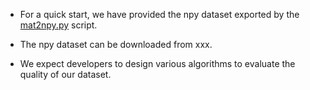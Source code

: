 
* For a quick start, we have provided the npy dataset exported by the [mat2npy.py](Scripts/Mat2Npy/mat2npy.py) script.

* The npy dataset can be downloaded from xxx.

* We expect developers to design various algorithms to evaluate the quality of our dataset.
